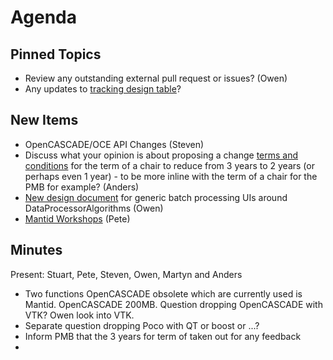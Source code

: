 Agenda
======

Pinned Topics
-------------
* Review any outstanding external pull request or issues? (Owen)
* Any updates to [tracking design table](https://github.com/mantidproject/documents/blob/master/Project-Management/TechnicalSteeringCommittee/reports/TSC-TrackingDesignProposals.md)?

New Items
---------

* OpenCASCADE/OCE API Changes (Steven)
* Discuss what your opinion is about proposing a change [terms and conditions](https://github.com/mantidproject/documents/blob/master/Project-Management/TechnicalSteeringCommittee/TSC-Terms.md) for the term of a chair to reduce from 3 years to 2 years (or perhaps even 1 year) - to be more inline with the term of a chair for the PMB for example? (Anders)
* [New design document](https://github.com/mantidproject/documents/blob/master/Design/DataProcessorAlgorithmUI/DataProcessingUserInterface.md) for generic batch processing UIs around DataProcessorAlgorithms (Owen)
* [Mantid Workshops](http://www.mantidproject.org/Category:Workshop2016) (Pete)

Minutes
-------
Present: Stuart, Pete, Steven, Owen, Martyn and Anders

* Two functions OpenCASCADE obsolete which are currently used is Mantid. OpenCASCADE 200MB. Question dropping OpenCASCADE with VTK? Owen look into VTK. 
* Separate question dropping Poco with QT or boost or ...?
* Inform PMB that the 3 years for term of taken out for any feedback
* 
